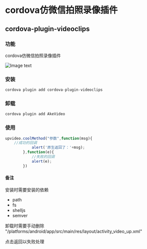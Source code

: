 # cordova仿微信拍照录像插件

## cordova-plugin-videoclips

### 功能

cordova仿微信拍照录像插件

![Image text](https://i.loli.net/2019/09/24/Vnh8UJYPbi5wr3L.jpg)

### 安装

```javascript
cordova plugin add cordova-plugin-videoclips
```

### 卸载

```javascript
cordova plugin add AkeVideo
```

### 使用

```javascript
upvideo.coolMethod("参数",function(msg){
    //成功的回调
            alert('原生返回了：'+msg);
        },function(e){
            //失败的回调
            alert(e);
        })
```

#### 备注

安装时需要安装的依赖

* path
* fs
* shelljs
* semver

卸载时需要手动删除 "/platforms/android/app/src/main/res/layout/activity_video_up.xml"

点击返回以失败处理
